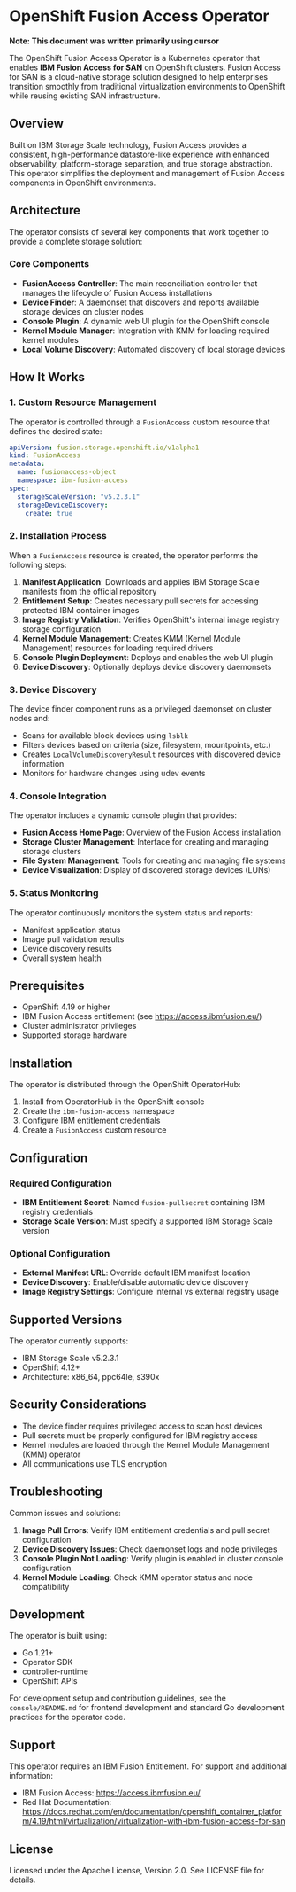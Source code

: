 # OpenShift Fusion Access Operator

**Note: This document was written primarily using cursor**

The OpenShift Fusion Access Operator is a Kubernetes operator that enables **IBM Fusion Access for SAN** on OpenShift clusters. Fusion Access for SAN is a cloud-native storage solution designed to help enterprises transition smoothly from traditional virtualization environments to OpenShift while reusing existing SAN infrastructure.

## Overview

Built on IBM Storage Scale technology, Fusion Access provides a consistent, high-performance datastore-like experience with enhanced observability, platform-storage separation, and true storage abstraction. This operator simplifies the deployment and management of Fusion Access components in OpenShift environments.

## Architecture

The operator consists of several key components that work together to provide a complete storage solution:

### Core Components

- **FusionAccess Controller**: The main reconciliation controller that manages the lifecycle of Fusion Access installations
- **Device Finder**: A daemonset that discovers and reports available storage devices on cluster nodes
- **Console Plugin**: A dynamic web UI plugin for the OpenShift console
- **Kernel Module Manager**: Integration with KMM for loading required kernel modules
- **Local Volume Discovery**: Automated discovery of local storage devices

## How It Works

### 1. Custom Resource Management

The operator is controlled through a `FusionAccess` custom resource that defines the desired state:

```yaml
apiVersion: fusion.storage.openshift.io/v1alpha1
kind: FusionAccess
metadata:
  name: fusionaccess-object
  namespace: ibm-fusion-access
spec:
  storageScaleVersion: "v5.2.3.1"
  storageDeviceDiscovery:
    create: true
```

### 2. Installation Process

When a `FusionAccess` resource is created, the operator performs the following steps:

1. **Manifest Application**: Downloads and applies IBM Storage Scale manifests from the official repository
2. **Entitlement Setup**: Creates necessary pull secrets for accessing protected IBM container images
3. **Image Registry Validation**: Verifies OpenShift's internal image registry storage configuration
4. **Kernel Module Management**: Creates KMM (Kernel Module Management) resources for loading required drivers
5. **Console Plugin Deployment**: Deploys and enables the web UI plugin
6. **Device Discovery**: Optionally deploys device discovery daemonsets

### 3. Device Discovery

The device finder component runs as a privileged daemonset on cluster nodes and:

- Scans for available block devices using `lsblk`
- Filters devices based on criteria (size, filesystem, mountpoints, etc.)
- Creates `LocalVolumeDiscoveryResult` resources with discovered device information
- Monitors for hardware changes using udev events

### 4. Console Integration

The operator includes a dynamic console plugin that provides:

- **Fusion Access Home Page**: Overview of the Fusion Access installation
- **Storage Cluster Management**: Interface for creating and managing storage clusters
- **File System Management**: Tools for creating and managing file systems
- **Device Visualization**: Display of discovered storage devices (LUNs)

### 5. Status Monitoring

The operator continuously monitors the system status and reports:

- Manifest application status
- Image pull validation results
- Device discovery results
- Overall system health

## Prerequisites

- OpenShift 4.19 or higher
- IBM Fusion Access entitlement (see https://access.ibmfusion.eu/)
- Cluster administrator privileges
- Supported storage hardware

## Installation

The operator is distributed through the OpenShift OperatorHub:

1. Install from OperatorHub in the OpenShift console
2. Create the `ibm-fusion-access` namespace
3. Configure IBM entitlement credentials
4. Create a `FusionAccess` custom resource

## Configuration

### Required Configuration

- **IBM Entitlement Secret**: Named `fusion-pullsecret` containing IBM registry credentials
- **Storage Scale Version**: Must specify a supported IBM Storage Scale version

### Optional Configuration

- **External Manifest URL**: Override default IBM manifest location
- **Device Discovery**: Enable/disable automatic device discovery
- **Image Registry Settings**: Configure internal vs external registry usage

## Supported Versions

The operator currently supports:
- IBM Storage Scale v5.2.3.1
- OpenShift 4.12+
- Architecture: x86_64, ppc64le, s390x

## Security Considerations

- The device finder requires privileged access to scan host devices
- Pull secrets must be properly configured for IBM registry access
- Kernel modules are loaded through the Kernel Module Management (KMM) operator
- All communications use TLS encryption

## Troubleshooting

Common issues and solutions:

1. **Image Pull Errors**: Verify IBM entitlement credentials and pull secret configuration
2. **Device Discovery Issues**: Check daemonset logs and node privileges
3. **Console Plugin Not Loading**: Verify plugin is enabled in cluster console configuration
4. **Kernel Module Loading**: Check KMM operator status and node compatibility

## Development

The operator is built using:
- Go 1.21+
- Operator SDK
- controller-runtime
- OpenShift APIs

For development setup and contribution guidelines, see the `console/README.md` for frontend development and standard Go development practices for the operator code.

## Support

This operator requires an IBM Fusion Entitlement. For support and additional information:
- IBM Fusion Access: https://access.ibmfusion.eu/
- Red Hat Documentation: https://docs.redhat.com/en/documentation/openshift_container_platform/4.19/html/virtualization/virtualization-with-ibm-fusion-access-for-san

## License

Licensed under the Apache License, Version 2.0. See LICENSE file for details.